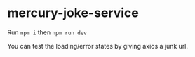 # mercury-joke-service

Run `npm i` then `npm run dev`

You can test the loading/error states by giving axios a junk url.
